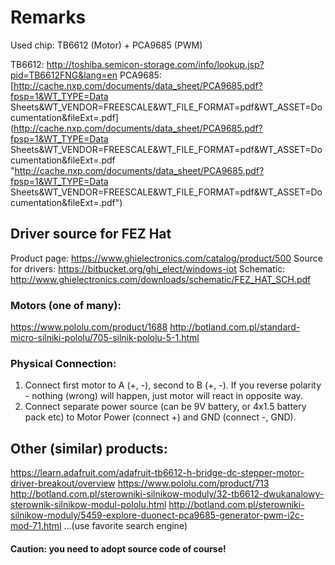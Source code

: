 # Remarks 

Used chip: TB6612 (Motor) + PCA9685 (PWM)

TB6612: http://toshiba.semicon-storage.com/info/lookup.jsp?pid=TB6612FNG&lang=en
PCA9685: [http://cache.nxp.com/documents/data_sheet/PCA9685.pdf?fpsp=1&WT_TYPE=Data Sheets&WT_VENDOR=FREESCALE&WT_FILE_FORMAT=pdf&WT_ASSET=Documentation&fileExt=.pdf](http://cache.nxp.com/documents/data_sheet/PCA9685.pdf?fpsp=1&WT_TYPE=Data Sheets&WT_VENDOR=FREESCALE&WT_FILE_FORMAT=pdf&WT_ASSET=Documentation&fileExt=.pdf "http://cache.nxp.com/documents/data_sheet/PCA9685.pdf?fpsp=1&WT_TYPE=Data Sheets&WT_VENDOR=FREESCALE&WT_FILE_FORMAT=pdf&WT_ASSET=Documentation&fileExt=.pdf")

## Driver source for FEZ Hat
Product page: https://www.ghielectronics.com/catalog/product/500 
Source for drivers: https://bitbucket.org/ghi_elect/windows-iot
Schematic: http://www.ghielectronics.com/downloads/schematic/FEZ_HAT_SCH.pdf

### Motors (one of many):
https://www.pololu.com/product/1688
http://botland.com.pl/standard-micro-silniki-pololu/705-silnik-pololu-5-1.html


### Physical Connection:
1. Connect first motor to A (+, -), second to B (+, -). If you reverse polarity - nothing (wrong) will happen, just motor will react in opposite way.
2. Connect separate power source (can be 9V battery, or 4x1.5 battery pack etc) to Motor Power (connect +) and GND (connect -,  GND). 


## Other (similar) products: 
https://learn.adafruit.com/adafruit-tb6612-h-bridge-dc-stepper-motor-driver-breakout/overview
https://www.pololu.com/product/713
http://botland.com.pl/sterowniki-silnikow-moduly/32-tb6612-dwukanalowy-sterownik-silnikow-modul-pololu.html
http://botland.com.pl/sterowniki-silnikow-moduly/5459-explore-duonect-pca9685-generator-pwm-i2c-mod-71.html
...(use favorite search engine) 

#### Caution: you need to adopt source code of course!

